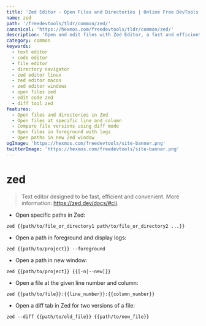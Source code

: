 ```yaml
---
title: 'Zed Editor - Open Files and Directories | Online Free DevTools by Hexmos'
name: zed
path: '/freedevtools/tldr/common/zed/'
canonical: 'https://hexmos.com/freedevtools/tldr/common/zed/'
description: 'Open and edit files with Zed Editor, a fast and efficient text editor. Quickly navigate directories and manage code. Free online tool, no registration required.'
category: common
keywords:
  - text editor
  - code editor
  - file editor
  - directory navigator
  - zed editor linux
  - zed editor macos
  - zed editor windows
  - open files zed
  - edit code zed
  - diff tool zed
features:
  - Open files and directories in Zed
  - Open files at specific line and column
  - Compare file versions using diff mode
  - Open files in foreground with logs
  - Open paths in new Zed window
ogImage: 'https://hexmos.com/freedevtools/site-banner.png'
twitterImage: 'https://hexmos.com/freedevtools/site-banner.png'
---
```


# zed

> Text editor designed to be fast, efficient and convenient.
> More information: <https://zed.dev/docs/#cli>.

- Open specific paths in Zed:

`zed {{path/to/file_or_directory1 path/to/file_or_directory2 ...}}`

- Open a path in foreground and display logs:

`zed {{path/to/project}} --foreground`

- Open a path in new window:

`zed {{path/to/project}} {{[-n|--new]}}`

- Open a file at the given line number and column:

`zed {{path/to/file}}:{{line_number}}:{{column_number}}`

- Open a diff tab in Zed for two versions of a file:

`zed --diff {{path/to/old_file}} {{path/to/new_file}}`

